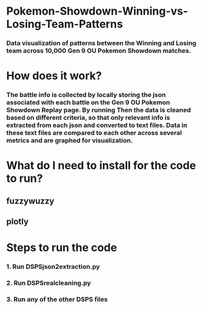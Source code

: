 # Pokemon-Showdown-Winning-vs-Losing-Team-Patterns
### Data visualization of patterns between the Winning and Losing team across 10,000 Gen 9 OU Pokemon Showdown matches.
# How does it work?
### The battle info is collected by locally storing the json associated with each battle on the Gen 9 OU Pokemon Showdown Replay page. By running  Then the data is cleaned based on different criteria, so that only relevant info is extracted from each json and converted to text files. Data in these text files are compared to each other across several metrics and are graphed for visualization.
# What do I need to install for the code to run?
## fuzzywuzzy
## plotly
# Steps to run the code
### 1. Run DSPSjson2extraction.py
### 2. Run DSPSrealcleaning.py
### 3. Run any of the other DSPS files
